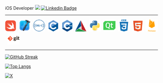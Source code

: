 
<div id="header" align="leading">

iOS Developer <img src="https://media.giphy.com/media/WUlplcMpOCEmTGBtBW/giphy.gif" width="30"> [![Linkedin Badge](https://img.shields.io/badge/-rcanbaba-blue?style=flat&logo=Linkedin&logoColor=white)](https://www.linkedin.com/in/can-babaoglu/)

</div>


---

<div>
  <img src="https://github.com/devicons/devicon/blob/master/icons/swift/swift-original.svg"  title="Swift" alt="Swift" width="36" height="38"/>&nbsp;
  <img src="https://github.com/devicons/devicon/blob/master/icons/xcode/xcode-original.svg"  title="Xcode" alt="Xcode" width="40" height="40"/>&nbsp;
  <img src="https://github.com/devicons/devicon/blob/master/icons/objectivec/objectivec-plain.svg"  title="Obj-C" alt="Obj-C" width="40" height="40"/>&nbsp;
  <img src="https://github.com/devicons/devicon/blob/master/icons/c/c-original.svg"  title="C" alt="C" width="38" height="38"/>&nbsp;
  <img src="https://github.com/devicons/devicon/blob/master/icons/cplusplus/cplusplus-original.svg"  title="C++" alt="C++" width="38" height="38"/>&nbsp;
  <img src="https://github.com/devicons/devicon/blob/master/icons/cmake/cmake-original.svg"  title="CMake" alt="CMake width="37" height="37"/>&nbsp;
  <img src="https://github.com/devicons/devicon/blob/master/icons/python/python-original.svg"  title="Python" alt="Python" width="40" height="40"/>&nbsp;
  <img src="https://github.com/devicons/devicon/blob/master/icons/qt/qt-original.svg"  title="PyQt" alt="PyQt" width="40" height="40"/>&nbsp;
  <img src="https://github.com/devicons/devicon/blob/master/icons/css3/css3-plain-wordmark.svg"  title="CSS3" alt="CSS" width="40" height="40"/>&nbsp;
  <img src="https://github.com/devicons/devicon/blob/master/icons/html5/html5-original.svg" title="HTML5" alt="HTML" width="36" height="36"/>&nbsp;
  <img src="https://github.com/devicons/devicon/blob/master/icons/firebase/firebase-plain-wordmark.svg" title="Firebase" alt="Firebase" width="40" height="40"/>&nbsp;
  <img src="https://github.com/devicons/devicon/blob/master/icons/git/git-original-wordmark.svg" title="Git" **alt="Git" width="40" height="40"/>
</div>

---

[![GitHub Streak](http://github-readme-streak-stats.herokuapp.com?user=rcanbaba&theme=dark&background=000000)](https://git.io/streak-stats)

[![Top Langs](https://github-readme-stats.vercel.app/api/top-langs/?username=rcanbaba&layout=compact&theme=vision-friendly-dark)](https://github.com/anuraghazra/github-readme-stats)

[![X](https://img.shields.io/badge/X-%23000000.svg?style=for-the-badge&logo=X&logoColor=white)](https://ilovevpn.app/)
